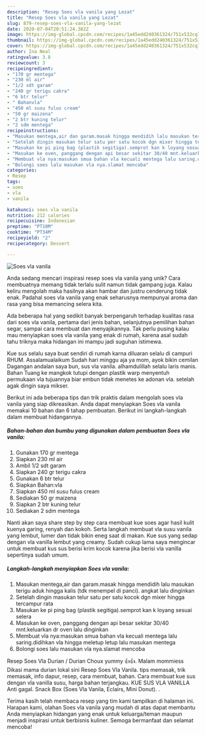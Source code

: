 ```yaml
---
description: "Resep Soes vla vanila yang Lezat"
title: "Resep Soes vla vanila yang Lezat"
slug: 879-resep-soes-vla-vanila-yang-lezat
date: 2020-07-04T20:51:24.382Z
image: https://img-global.cpcdn.com/recipes/1a45edd240361324/751x532cq70/soes-vla-vanila-foto-resep-utama.jpg
thumbnail: https://img-global.cpcdn.com/recipes/1a45edd240361324/751x532cq70/soes-vla-vanila-foto-resep-utama.jpg
cover: https://img-global.cpcdn.com/recipes/1a45edd240361324/751x532cq70/soes-vla-vanila-foto-resep-utama.jpg
author: Ina Neal
ratingvalue: 3.8
reviewcount: 3
recipeingredient:
- "170 gr mentega"
- "230 ml air"
- "1/2 sdt garam"
- "240 gr terigu cakra"
- "6 btr telur"
- " Bahanvla"
- "450 ml susu fulus cream"
- "50 gr maizena"
- "2 btr kuning telur"
- "2 sdm mentega"
recipeinstructions:
- "Masukan mentega,air dan garam.masak hingga mendidih lalu masukan terigu aduk hingga kalis (tdk menempel di panci). angkat lalu dinginkan"
- "Setelah dingin masukan telur satu per satu kocok dgn mixer hingga tercampur rata"
- "Masukan ke pi ping bag (plastik segitiga).semprot kan k loyang sesuai selera"
- "Masukan ke oven, panggang dengan api besar sekitar 30/40 mnt.keluarkan dr oven lalu dinginkan"
- "Membuat vla nya:masukan smua bahan vla kecuali mentega lalu saring.didihkan vla hingga meletup letup lalu masukan mentega"
- "Bolongi soes lalu masukan vla nya.slamat mencoba"
categories:
- Resep
tags:
- soes
- vla
- vanila

katakunci: soes vla vanila 
nutrition: 212 calories
recipecuisine: Indonesian
preptime: "PT10M"
cooktime: "PT34M"
recipeyield: "2"
recipecategory: Dessert

---
```



![Soes vla vanila](https://img-global.cpcdn.com/recipes/1a45edd240361324/751x532cq70/soes-vla-vanila-foto-resep-utama.jpg)

Anda sedang mencari inspirasi resep soes vla vanila yang unik? Cara membuatnya memang tidak terlalu sulit namun tidak gampang juga. Kalau keliru mengolah maka hasilnya akan hambar dan justru cenderung tidak enak. Padahal soes vla vanila yang enak seharusnya mempunyai aroma dan rasa yang bisa memancing selera kita.

Ada beberapa hal yang sedikit banyak berpengaruh terhadap kualitas rasa dari soes vla vanila, pertama dari jenis bahan, selanjutnya pemilihan bahan segar, sampai cara membuat dan menyajikannya. Tak perlu pusing kalau mau menyiapkan soes vla vanila yang enak di rumah, karena asal sudah tahu triknya maka hidangan ini mampu jadi suguhan istimewa.

Kue sus selalu saya buat sendiri di rumah karna diluaran selalu di campuri RHUM. Assalamualaikum Sudah hari minggu aja ya mom, ayok bikin cemilan Dagangan andalan saya bun, sus vla vanila. alhamdulillah selalu laris manis. Bahan Tuang ke mangkok tutupi dengan plastik warp menyentuh permukaan vla tujuannya biar embun tidak menetes ke adonan vla. setelah agak dingin saya mikser.


Berikut ini ada beberapa tips dan trik praktis dalam mengolah soes vla vanila yang siap dikreasikan. Anda dapat menyiapkan Soes vla vanila memakai 10 bahan dan 6 tahap pembuatan. Berikut ini langkah-langkah dalam membuat hidangannya.

<!--inarticleads1-->

##### Bahan-bahan dan bumbu yang digunakan dalam pembuatan Soes vla vanila:

1. Gunakan 170 gr mentega
1. Siapkan 230 ml air
1. Ambil 1/2 sdt garam
1. Siapkan 240 gr terigu cakra
1. Gunakan 6 btr telur
1. Siapkan  Bahan:vla
1. Siapkan 450 ml susu fulus cream
1. Sediakan 50 gr maizena
1. Siapkan 2 btr kuning telur
1. Sediakan 2 sdm mentega


Nanti akan saya share step by step cara membuat kue soes agar hasil kulit kuenya garing, renyah dan kokoh. Serta langkah membuat vla susu vanila yang lembut, lumer dan tidak bikin eneg saat di makan. Kue sus yang sedap dengan vla vanilla lembut yang creamy. Sudah cukup lama saya mengincar untuk membuat kus sus berisi krim kocok karena jika berisi vla vanilla sepertinya sudah umum. 

<!--inarticleads2-->

##### Langkah-langkah menyiapkan Soes vla vanila:

1. Masukan mentega,air dan garam.masak hingga mendidih lalu masukan terigu aduk hingga kalis (tdk menempel di panci). angkat lalu dinginkan
1. Setelah dingin masukan telur satu per satu kocok dgn mixer hingga tercampur rata
1. Masukan ke pi ping bag (plastik segitiga).semprot kan k loyang sesuai selera
1. Masukan ke oven, panggang dengan api besar sekitar 30/40 mnt.keluarkan dr oven lalu dinginkan
1. Membuat vla nya:masukan smua bahan vla kecuali mentega lalu saring.didihkan vla hingga meletup letup lalu masukan mentega
1. Bolongi soes lalu masukan vla nya.slamat mencoba


Resep Soes Vla Durian / Durian Choux yummy 👍👍. Malam mommiess Dikasi mama durian lokal sini Resep Soes Vla Vanila. tips memasak, trik memasak, info dapur, resep, cara membuat, bahan. Cara membuat kue sus dengan vla vanilla susu, harga bahan terjangkau. KUE SUS VLA VANILLA Anti gagal. Snack Box (Soes Vla Vanila, Eclairs, Mini Donut). . 

Terima kasih telah membaca resep yang tim kami tampilkan di halaman ini. Harapan kami, olahan Soes vla vanila yang mudah di atas dapat membantu Anda menyiapkan hidangan yang enak untuk keluarga/teman maupun menjadi inspirasi untuk berbisnis kuliner. Semoga bermanfaat dan selamat mencoba!

